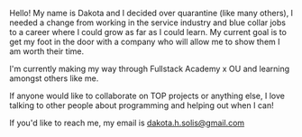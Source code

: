 <!---
INIKITS/INIKITS is a ✨ special ✨ repository because its `README.md` (this file) appears on your GitHub profile.
You can click the Preview link to take a look at your changes.
--->


Hello! My name is Dakota and I decided over quarantine (like many others), I needed a change from working in the service industry and blue collar jobs to a career where I could grow as far as I could learn. My current goal is to get my foot in the door with a company who will allow me to show them I am worth their time. 

I'm currently making my way through Fullstack Academy x OU and learning amongst others like me.

If anyone would like to collaborate on TOP projects or anything else, I love talking to other people about programming and helping out when I can!

If you'd like to reach me, my email is dakota.h.solis@gmail.com
